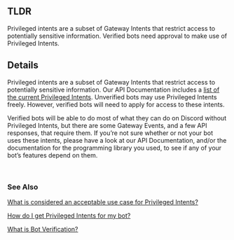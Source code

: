 <h2>TLDR</h2>
<p>Privileged intents are a subset of Gateway Intents that restrict access to potentially sensitive information. Verified bots need approval to make use of Privileged Intents.</p>
<h2>Details</h2>
<p>Privileged intents are a subset of Gateway Intents that restrict access to potentially sensitive information. Our API Documentation includes a <a href="https://discord.com/developers/docs/topics/gateway#privileged-intents">list of the current Privileged Intents</a>. Unverified bots may use Privileged Intents freely. However, verified bots will need to apply for access to these intents.</p>
<p>Verified bots will be able to do most of what they can do on Discord without Privileged Intents, but there are some Gateway Events, and a few API responses, that require them. If you’re not sure whether or not your bot uses these intents, please have a look at our API Documentation, and/or the documentation for the programming library you used, to see if any of your bot’s features depend on them.</p>
<p> </p>
<h3>See Also</h3>
<p><a href="https://support-dev.discord.com/hc/en-us/articles/6177533521047" target="_self">What is considered an acceptable use case for Privileged Intents?</a></p>
<p><a href="https://support-dev.discord.com/hc/en-us/articles/6205754771351" target="_self" rel="undefined">How do I get Privileged Intents for my bot?</a></p>
<p><a href="https://support-dev.discord.com/hc/en-us/articles/6207083765655" target="_self">What is Bot Verification?</a></p>